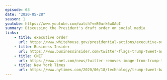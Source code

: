 ```yaml
---
episode: 63
date: "2020-05-28"
season: 1
youtube: https://www.youtube.com/watch?v=B0urk6wOAoI
summary: Discussing the President's draft order on social media
links:
    - title: executive order
      url: https://www.whitehouse.gov/presidential-actions/executive-order-preventing-online-censorship/
    - title: Business Insider
      url: https://www.businessinsider.com/twitter-flags-trump-tweet-as-violating-policy-against-abusive-behavior-2020-6
    - title: CNET
      url: https://www.cnet.com/news/twitter-removes-image-from-trump-tweet-for-violating-copyright-policy/
    - title: New York Times
      url: https://www.nytimes.com/2020/06/18/technology/trump-tweet-baby-manipulated.html
---
```


